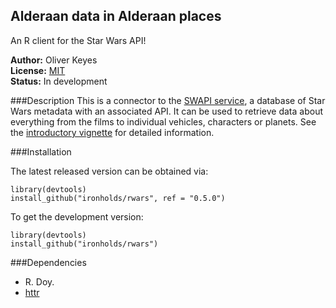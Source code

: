 ## Alderaan data in Alderaan places
An R client for the Star Wars API!

__Author:__ Oliver Keyes<br/>
__License:__ [MIT](http://opensource.org/licenses/MIT)<br/>
__Status:__ In development

###Description
This is a connector to the [SWAPI service](http://swapi.co/), a database of Star Wars metadata with an associated API. It can be used to retrieve data about everything from the films to individual vehicles, characters or planets. See the [introductory vignette](https://github.com/Ironholds/rwars/blob/master/vignettes/rwars.Rmd) for detailed information.

###Installation

The latest released version can be obtained via:

    library(devtools)
    install_github("ironholds/rwars", ref = "0.5.0")

To get the development version:

    library(devtools)
    install_github("ironholds/rwars")
    
###Dependencies
* R. Doy.
* [httr](https://github.com/hadley/httr/)
